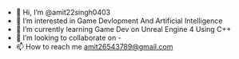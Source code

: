 - 👋 Hi, I’m @amit22singh0403
- 👀 I’m interested in Game Devlopment And Artificial Intelligence
- 🌱 I’m currently learning Game Dev on Unreal Engine 4 Using C++
- 💞️ I’m looking to collaborate on -
- 📫 How to reach me amit26543789@gmail.com

<!---
amit22singh0403/amit22singh0403 is a ✨ special ✨ repository because its `README.md` (this file) appears on your GitHub profile.
You can click the Preview link to take a look at your changes.
--->
